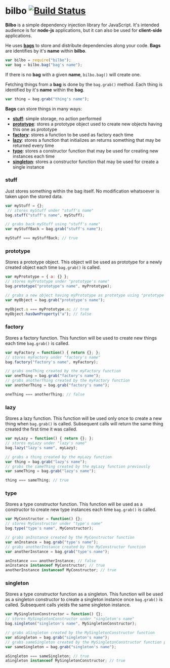 bilbo [![Build Status](https://travis-ci.org/pablo-cabrera/bilbo.png)](https://travis-ci.org/pablo-cabrera/bilbo)
======

**Bilbo** is a simple dependency injection library for JavaScript. It's intended audience is for **node-js** applications, but it can also be used for **client-side** applications.

He uses [**bags**](#bags) to store and distribute dependencies along your code. **Bags** are identifies by it's **name** within **bilbo**.

```js
var bilbo = require("bilbo");
var bag = bilbo.bag("bag's name");
```

If there is no **bag** with a given **name**, <code>bilbo.bag()</code> will create one.

Fetching things from a **bag** is done by the <code>bag.grab()</code> method. Each thing is identified by it's **name** within the **bag**.

```js
var thing = bag.grab("thing's name");
```

**Bags** can store things in many ways:

- [**stuff**](#stuff): simple storage, no action performed
- [**prototype**](#prototype): stores a prototype object used to create new objects having this one as prototype
- [**factory**](#factory): stores a function to be used as factory each time
- [**lazy**](#lazy): stores a function that initializes an returns something that may be returned every time
- [**type**](#type): stores a constructor function that may be used for creating new instances each time
- [**singleton**](#singleton): stores a constructor function that may be used for create a single instance


### stuff

Just stores something within the bag itself. No modification whatsoever is taken upon the stored data.

```js
var myStuff = {};
 // stores myStuff under "stuff's name"
bag.stuff("stuff's name", myStuff);

// grabs back myStuff using "stuff's name"
var myStuffBack = bag.grab("stuff's name");

myStuff === myStuffBack; // true
```


### prototype

Stores a prototype object. This object will be used as prototype for a newly created object each time <code>bag.grab()</code> is called.

```js
var myPrototype = { a: {} };
// stores myPrototype under "prototype's name"
bag.prototype("prototype's name", myPrototype);

// grabs a new object having myPrototype as prototype using "prototype's name"
var myObject = bag.grab("prototype's name");

myObject.a === myPrototype.a; // true
myObject.hasOwnProperty("a"); // false
```


### factory

Stores a factory function. This function will be used to create new things each time <code>bag.grab()</code> is called.

```js
var myFactory = function() { return {}; };
// stores myFactory under "factory's name"
bag.factory("factory's name", myFactory);

// grabs oneThing created by the myFactory function
var oneThing = bag.grab("factory's name");
// grabs anotherThing created by the myFactory function
var anotherThing = bag.grab("factory's name");

oneThing === anotherThing; // false
```


### lazy

Stores a lazy function. This function will be used only once to create a new thing when <code>bag.grab()</code> is called. Subsequent calls will return the same thing created the first time it was called.

```js
var myLazy = function() { return {}; };
// stores myLazy under "lazy's name"
bag.lazy("lazy's name", myLazy);

// grabs a thing created by the myLazy function
var thing = bag.grab("lazy's name");
// grabs the sameThing created by the myLazy function previously
var sameThing = bag.grab("lazy's name");

thing === sameThing; // true
```


### type

Stores a type constructor function. This function will be used as a constructor to create new type instances each time <code>bag.grab()</code> is called.

```js
var MyConstructor = function() {};
// stores MyConstructor under "type's name"
bag.type("type's name", MyConstructor);

// grabs anInstance created by the MyConstructor function
var anInstance = bag.grab("type's name");
// grabs anotherInstance created by the MyConstructor function
var anotherInstance = bag.grab("type's name");

anInstance === anotherInstance; // false
anInstance instanceof MyConstructor; // true
anotherInstance instanceof MyConstructor; // true
```


### singleton

Stores a type constructor function as a singleton. This function will be used as a singleton constructor to create a singleton instance once <code>bag.grab()</code> is called. Subsequent calls yields the same singleton instance.

```js
var MySingletonConstructor = function() {};
// stores MySingletonConstructor under "singleton's name"
bag.singleton("singleton's name", MySingletonConstructor);

// grabs aSingleton created by the MySingletonConstructor function
var aSingleton = bag.grab("singleton's name");
// grabs sameSingleton created by the MySingletonConstructor function previously
var sameSingleton = bag.grab("singleton's name");

aSingleton === sameSingleton; // true
aSingleton instanceof MySingletonConstructor; // true
```
